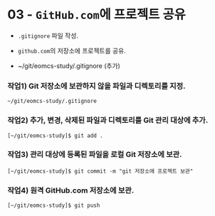 # 03 - `GitHub.com`에 프로젝트 공유



- `.gitignore` 파일 작성.
- `github.com`의 저장소에 프로젝트를 공유.

- ~/git/eomcs-study/.gitignore (추가)


### 작업1) Git 저장소에 보관하지 않을 파일과 디렉토리를 지정.

```
~/git/eomcs-study/.gitignore
```

### 작업2) 추가, 변경, 삭제된 파일과 디렉토리를 Git 관리 대상에 추가.

```
[~/git/eomcs-study]$ git add .
```

### 작업3) 관리 대상에 등록된 파일을 로컬 Git 저장소에 보관.

```
[~/git/eomcs-study]$ git commit -m "git 저장소에 프로젝트 보관"
```

### 작업4) 원격 GitHub.com 저장소에 보관.

```
[~/git/eomcs-study]$ git push
```
